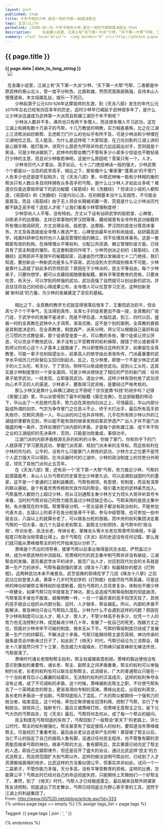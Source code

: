```yaml
---
layout: post
published: true
title: 千年不倒的少林 昙花一现的丐帮——制度决胜论
tags: 生活||Life    
permalink: /2008-05-25-千年不倒的少林-昙花一现的丐帮制度决胜论.html
description:     在金庸小说里，江湖上有“天下第一大派”少林，“天下第一大帮”丐帮，二者都是中原武林的泰山北斗，曾一度平分秋色、比肩称雄，然而究竟孰弱孰强，且待本山人慢慢道来，本文纯属乱扯，娱乐一下而已。　　 少林起源
summary: <font face="Arial">  <img border="0" src="http://photo4.yupoo.com/20070111/160231_61984643_nlrxhjtd.jpg" /></font><br/><br/><font face="Arial">  在金庸小说里，江湖上有“天下第一大派”少林，“天下第一大帮”丐帮，二者都是中原武林的泰山北斗，曾一度平分秋色、比肩称雄，然而究竟孰弱孰强，且待本山人慢慢道来，本文纯属乱扯，娱乐一下而已。<br/>　　 少林起源
---
```

  <div class="post"><h2>{{ page.title }}</h2><strong>{{ page.date | date_to_long_string }}</strong><div><font face="Arial">  <img border="0" src="http://photo4.yupoo.com/20070111/160231_61984643_nlrxhjtd.jpg" /></font><br/><br/><font face="Arial">  在金庸小说里，江湖上有“天下第一大派”少林，“天下第一大帮”丐帮，二者都是中原武林的泰山北斗，曾一度平分秋色、比肩称雄，然而究竟孰弱孰强，且待本山人慢慢道来，本文纯属乱扯，娱乐一下而已。<br/>　　 少林起源于公元520-526年达摩祖师的东渡，到《天龙八部》发生的年代公元1070年左右已经有四百多年的历史，这时少林早已崛起于武林很多年了，是什么让少林派迅速成为武林第一大派而且称雄江湖历千年不倒呢？<br/>　　 少林派人数并不多，满共也只有两千多僧人，而且很多僧人不习武功，这在江湖上和拥有数十万弟子的丐帮，十几万教徒的明教，实力相差悬殊，比之在江湖上三流帮派如巨鲸帮、五虎断刀门什么的也似乎有所不及，可是少林派和少林僧在江湖地位之高，无人能及，为什么是这样呢？大家知道，在刀光剑影的江湖上讲的是心狠手辣、能打能冲，讲究什么慈悲为怀除非你武力远远超出对手，否则就是个笑话，可是少林派做到了，武林中的帮会教门不管有多少小弟多少信徒也不敢轻易打少林的主意，而且对少林敬若神明，这是什么原因呢？答案只有一个，人才。<br/>　　 少林寺历代人才辈出、高手如云，七十二门绝技神话一般的强大，少林武僧个个都是以一当百的武学高手，相比之下，那些像什么“秦家寨”“蓬莱派”的不管门人有多少也还是提不起档次，在《天龙八部》里，中原武林唯一能和少林相抗衡的帮派只有人数众多且同样拥有众多高手的丐帮。是什么让少林人才如此众多呢？难道仅仅是达摩祖师留下的武功秘籍《易筋经》和《洗髓经》？但读过小说的人都知道，《易筋经》和《洗髓经》只是内功心法，在初期基本没什么实践性，不可能全面普及，而且《易筋经》由于无人领会长期被闲置一旁，究竟是什么让少林派历代都不缺乏高手呢？选拔人才呢？让我们看看少林管理制度吧：<br/>　　 少林崇尚人人平等，没有特权。方丈以下设有钻研武学的般若堂、心禅堂，训练弟子的达摩殿、主持日常事物的罗汉院等等，藏经阁里有全寺所有武功秘籍供所有僧众取阅研究，方丈总理全局，般若堂、达摩殿、罗汉院的首坐分管具体事务，方丈及各首座由全寺僧人推选产生，心禅堂由最年长的和尚组成，钻研最高武学，纯属科研单位有时也介入最高管理阶层的确立，但不处理具体事务。这是一套精密有效的机构，在保障僧众平等权利、分配公共资源、确立管理阶层方面，已经具有了民主制度的雏形。在这套制度的作用下，少林凭创派之初的《易筋经》、《洗髓经》这两部并不是很牛的秘籍起家，迅速由历代僧众发展成七十二门绝技，我们知道，要创新出一种新武功是多么不容易，武功没到大宗师级别根本不可能，少林是靠什么造就了如此多的宗师巨匠？原因在于少林派的，民主平等自由，每个少林弟子，只要你想学，都可以去藏经阁随便看秘籍，都有平等受教育的资格，只要肯吃苦，有天分，可以学到同样强的武功，武功高强了自然就可以创出新的武功，并且往往将自己的经验心得成果公布，全寺僧人可以任意学习交流，这种创新发展“新科技”的力量，为少林的发展奠定了坚实的基础。<br/>　　<br/>　　 相比之下，全真教的教学方式就显得很落后很多了，王重阳武功巨牛，但全真七子个个不争气，无法得到真传，全真七子的徒弟更加不值一提，全真教的广收门徒，于武学中的发展不是进步，而是不停后退，大幅后退，到三、四代以后，盛极一时的全真教在武林中人才凋零，渐渐式微，这不是个别的案例，全真教的衰弱是其制度决定的，在全真教里，制度森严，派系分明，师父可以根据自己喜好和自己习惯的方式教徒弟，那个徒弟受宠爱一点，可以教的多些，哪个徒弟让师父厌恶，可以完全不教他武功，弟子没有公平受教育的权利保障，跟错了师父或者得不到师父的欢心这个人才基本上就报废了，所以即使杨过这样的天才，如果留在全真教里，可能一辈子也别指望出头，前辈高人的绝学由此渐渐失传，门派最重要的武学水平经历几代轮替后又回归到起点。反之，在少林里，即使一个不是少林正式弟子的火工头陀，有天分，下了苦功，照样可以练成绝世武功。说到火工头陀，这其实是少林制度里的一个安全漏洞，可是少林派很快定了相应的严厉的新门规：任何弟子偷学武功，一经发现，立即废其武功，逐出少林。这样少林有效杜绝了武功流向心术不正的人的渠道，少林弟子，要取得习武资格，是要经过严格考核的。<br/>　　 那么少林又是靠什么纵横江湖屹立不倒呢？仅仅是靠“科技”的进步吗？记得《笑傲江湖》里，华山派曾得到了最牛的秘籍《葵花宝典》，在这部秘籍的带动下，华山出了一大批绝代高手，势力远在其他四剑派之上，可惜最后，华山内部分裂成所谓的剑宗、气宗为争夺掌门之位恶斗不止，终于大打出手，最后所有高手损失殆尽，仅剩风清扬一人。华山派的内讧也并非特例，几乎在所有除少林以外的江湖组织里都有见到，所以能不能有效的继承发扬前辈武学遗产广出人才并不是门派强盛的唯一条件，怎样处理好门派内部的矛盾，才是每个欲称雄江湖、成千年不败之业的江湖组织的先决条件，否则，只能是功败垂成，事倍功半。<br/>　　 江湖门派的内部矛盾根源无非的权利的斗争，你做了掌门，你和你手下的门人就获得了学习更高武功、掌握门派资源、规划门派未来的主导权。而这些权利在少林的均匀的、公平的，没有什么只能掌门人修炼的武功，少林方丈之位更不是凭个人武力强大可以得到，在冷兵器时代的江湖中，少林的政治制度上的优势分外明显，领先了其他门派何止五百年。<br/>　　 在《天龙八部》里，还有另一个“天下第一大帮”丐帮，势力接近少林，丐帮的起源莫能考，本山人认为丐帮的历史甚至比少林更久远，可以追溯到战国时代的墨家，这不是一个普通的江湖利益集团，丐帮有纲领，有思想，有制度，而且有深厚的群众基础，是个有着优秀传统和优良作风的帮会，吸引着大批的武林豪杰加入。丐帮虽然人数财力上超过少林，但从汪剑通帮主奉少林方丈为领头大哥并听其号令来看，当时的丐帮对自己的势力能否盖过少林还缺乏信心。丐帮采用的是民主集中制，有点像现在的中国。帮里等级分明，一至五袋弟子都没有政治权利，不能参加代表大会，五袋以上的弟子在各分舵是骨干干部，参与中级管理，也可参加一些中层会议，八袋以上的就算长老了，可以做各分舵的首脑，而中央的权利集团决定着丐帮的一切大事，由几个九袋长老和帮主、副帮主分别把持，是丐帮中的“政治局”，传功长老、执法长老、传钵长老、掌棒龙头等大长老在帮里呼风唤雨，牛逼程度只有政治局常委比得上。由于丐帮在《天龙》前的史迹没有任何记载，那么我们就只能从萧峰做帮主的时代开始来加以分析了。<br/>　　 萧峰是个杰出的领导者，接掌丐帮以后事业做得是风生水起，俨然盖过少林，成为中原武林的中流砥柱。但萧峰时代的民主集中制丐帮并非没有破绽，江湖帮会的发展，首先看武学水平的进步，能否广出人才，对应到现代社会的关系就是第一生产力的进步。丐帮有最刚强的掌法《降龙十八掌》和最精妙的棍法《打狗棍》，这两种武功本来不难普及，武艺低微的郭靖在学了几招《降龙十八掌》之后武功立刻登堂入奥，黄蓉十几岁时凭初学的《打狗棍》也能尽败丐帮英雄，可是这样的神功却被帮主等特权阶级垄断着，因为丐帮的人员背景复杂，体制也不像少林一样健全，如果丐帮只在中层普及了神功，那么会造成丐帮等级制度的彻底崩溃，丐帮里高手谁也不服谁，就像明教一样，一旦一个最厉害的高手阳顶天挂了，其他的高手就会让组织从内部分裂，这时，人才越多，帮会越乱。所以，内部的矛盾不能解决，普及神功只会让丐帮陷入混乱。少林为什么不会遇到这样的问题？原因在于少林有制度可以出人才、用人才、管人才，不管少林高手有多少，仅凭一个人的势力也无法控制少林，成昆躲进少林几十年，发展了一批自己的死党，觊觎方丈之位，但面对少林寺牢不可破的制度，根本无从下手。丐帮的等级制度已经成了发展第一生产力的绊脚石，不解决这个矛盾，丐帮只能期待帮主是否英明、神功传承的链条是否会中断来过日子了，如此到了《倚天》时代，丐帮已经沦为三流帮会，降龙十八掌竟然只传了十三掌，而且威力大幅缩水，打狗棒只留其棒却无棒法传世，丐帮衰落了。<br/>　　 萧峰时代诸长老限制帮主权利，帮主权威被故意削弱，萧峰的豁达使他没有意识到集权的重要性，诸长老、帮主、副帮主之间矛盾重重，帮主的权利可以单独制约长老，长老的权利也可以联合反制帮主，此消彼长，广大的普通帮众只能在一个个当权者背后小心翼翼的站着队，无法制约权利的泛滥成灾，这样的权利争夺永没有止境，成了不可调和的矛盾，这个时候，萧峰被削去帮主之职，不仅使丐帮失去了一个英明盖世的帮主，更渐渐滑向专制的深渊，萧峰出走后，出现权利真空，各长老的矛盾进一步加剧，丐帮彻底陷入了混乱，广大的帮众都期待一个强有力的统治者，结束混乱，这个时候，草包庄聚贤被全冠清利用，控制了丐帮，实行了专制统治，排除异己，独断专行，最后又被萧峰打败，但萧峰无意帮主之位，留下元气大伤的丐帮自杀，在《天龙》最后，丐帮将何去何从，成了每一个帮众的疑问。<br/>　　 民主制度在丐帮彻底的失败了，丐帮回到了一般帮会“家天下”的老路上，洪七公时代，帮主的权利被强化，帮主甚至有了指定接班人的权利，要知道当年萧峰做帮主，可是经历了重重考验，最后由长老议会选举产生的啊！黄容做了帮主以后，当仁不让的指定了自己的接班人鲁有脚，没通过任何民主程序，也不管鲁有脚的资质能否继承丐帮的神功，继承丐帮的大业，鲁有脚死后，其实黄蓉已经内定了帮主的人选，即自己女婿耶律齐，但还是召开了盛大的会议，通过比武这样“民主”的方式选帮主，而且把范围扩大到丐帮以外，这样的做法说明丐帮此时，已经到了人才资源极端衰竭的地步。比武这样的方法看似很公平，但事实并非如此，试问一个一二袋弟子，不管你能力多强，天分多高，没有平等受教育的资格，这样的比赛，怎能算公平？丐帮此时已经对自己的命运彻底失控，只能期待上天赐他们一个好帮主了。果然，到了 《倚天》时代，丐帮人才已经极度匮乏，最后被来自帮外阴谋家陈友谅控制，彻底退出了历史舞台，丐帮已经彻底沦为野心家手里的工具，泯然于江湖上的利益集团了。</font><br/>From: <a href="http://www.007520.net/pblog/article.asp?id=333">http://www.007520.net/pblog/article.asp?id=333</a></div>
    {% unless page.tags == empty %}
    {% assign tags_list = page.tags %}
    <p class="tags">
      Tagged: {{ page.tags | join : ', ' }}
    </p>
    {% endunless %}
    <div id="comments" /></div>